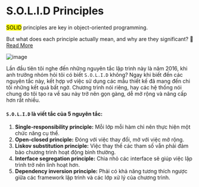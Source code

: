 # S.O.L.I.D Principles

<mark>SOLID</mark> principles are key in object-oriented programming.

But what does each principle actually mean, and why are they significant? 🧵 [Read More](https://twitter.com/ChrisStaud/status/1682034915112783872)

![image](https://pbs.twimg.com/media/F1fJ1gbaMAAB6mV.jpg:large)

Lần đầu tiên tôi nghe đến những nguyên tắc lập trình này là năm 2016, khi anh trưởng nhóm hỏi tôi có biết `S.O.L.I.D` không? Ngay khi biết đến các nguyên tắc này, kết hợp vớ việc sử dụng các mẫu thiết kế đã mang đến chi tôi những kết quả bất ngờ. Chương trình nói riêng, hay các hệ thống nói chung do tôi tạo ra về sau này trở nên gọn gàng, dễ mở rộng và nâng cấp hơn rất nhiều.

#### `S.O.L.I.D` là viết tắc của 5 nguyên tắc:

1. **Single-responsibility principle:** Mỗi lớp mỗi hàm chỉ nên thực hiện một chức năng cụ thể.
2. **Open-closed principle:** Đóng với việc thay đổi, mở với việc mở rộng.
3. **Liskov substitution principle:** Việc thay thế các tham số vẫn phải đảm bảo chương trình hoạt động bình thường.
4. **Interface segregation principle:** Chia nhỏ các interface sẽ giúp việc lập trình trở nên linh hoạt hơn.
5. **Dependency inversion principle:** Phải có khả năng tương thích ngược giữa các framework lập trình và các lớp xử lý của chương trình.
